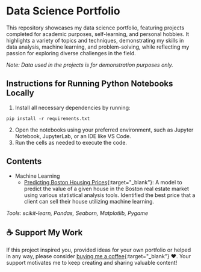 # Data Science Portfolio
This repository showcases my data science portfolio, featuring projects completed for academic purposes, self-learning, and personal hobbies. It highlights a variety of topics and techniques, demonstrating my skills in data analysis, machine learning, and problem-solving, while reflecting my passion for exploring diverse challenges in the field.

_Note: Data used in the projects is for demonstration purposes only._

## Instructions for Running Python Notebooks Locally
1.	Install all necessary dependencies by running:
```
pip install -r requirements.txt
```
2.	Open the notebooks using your preferred environment, such as Jupyter Notebook, JupyterLab, or an IDE like VS Code.
3.	Run the cells as needed to execute the code.

## Contents

- Machine Learning
    - [Predicting Boston Housing Prices](https://github.com/TahaBerk58/data-science-portfolio/tree/main/Predicting%20Boston%20Housing%20Prices){:target="_blank"}: A model to predict the value of a given house in the Boston real estate market using various statistical analysis tools. Identified the best price that a client can sell their house utilizing machine learning.

_Tools: scikit-learn, Pandas, Seaborn, Matplotlib, Pygame_

## ☕️ Support My Work
If this project inspired you, provided ideas for your own portfolio or helped in any way, please consider [buying me a coffee](https://www.buymeacoffee.com/tahaberkterekli){:target="_blank"} ❤️. Your support motivates me to keep creating and sharing valuable content! 

